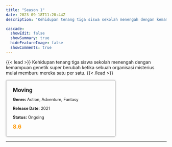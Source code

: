 ```yaml
---
title: "Season 1"
date: 2023-09-18T11:20:44Z
description: "Kehidupan tenang tiga siswa sekolah menengah dengan kemampuan genetik super berubah ketika sebuah organisasi misterius mulai memburu mereka satu per satu."

cascade:
  showEdit: false
  showSummary: true
  hideFeatureImage: false
  showComments: true
---
```


{{< lead >}}
Kehidupan tenang tiga siswa sekolah menengah dengan kemampuan genetik super berubah ketika sebuah organisasi misterius mulai memburu mereka satu per satu.
{{< /lead >}}

<style>

/* CSS for the movie information box */
        .movie-box {
            width: 300px;
            padding: 20px;
            border: 2px solid #ccc; /* Border added */
            border-radius: 5px;
            box-shadow: 0 0 5px rgba(0, 0, 0, 0.2);
        }

        /* CSS for movie title */
        .movie-title {
            font-size: 1.2em;
            font-weight: bold;
            margin-bottom: 10px;
        }

        /* CSS for movie details */
        .movie-details {
            font-size: 0.9em;
            margin-bottom: 10px;
        }

        /* CSS for movie rating */
        .movie-rating {
            font-size: 1.2em;
            font-weight: bold;
            color: #ff9900; /* IMDb's rating color */
        }
</style>

 <div class="movie-box">
        <div class="movie-title">Moving</div>
        <div class="movie-details">
            <p><strong>Genre:</strong> Action, Adventure, Fantasy</p>
            <p><strong>Release Date:</strong> 2021</p>
            <p><strong>Status:</strong> Ongoing</p>
        </div>
        <div class="movie-rating">8.6</div>
    </div>

---
